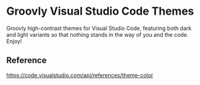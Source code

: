 # Groovly Visual Studio Code Themes

Groovly high-contrast themes for Visual Studio Code, featuring both dark and light variants so that nothing stands in the way of you and the code. Enjoy!

## Reference

https://code.visualstudio.com/api/references/theme-color
